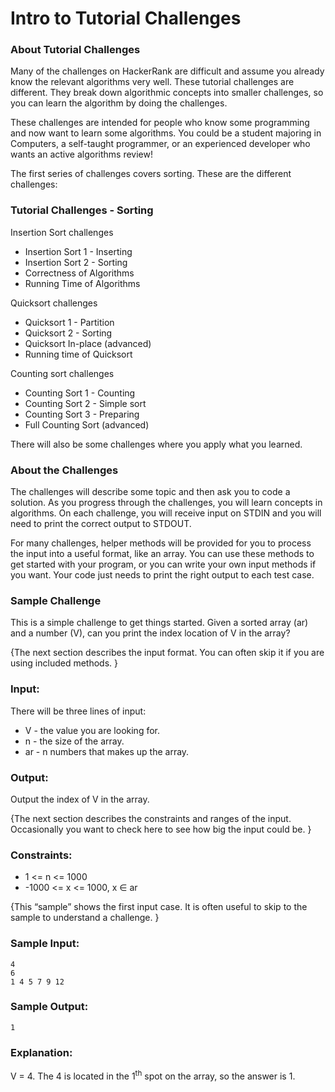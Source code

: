 Intro to Tutorial Challenges
============================

### About Tutorial Challenges

Many of the challenges on HackerRank are difficult and assume you already know the relevant algorithms very well. These tutorial challenges are different. They break down algorithmic concepts into smaller challenges, so you can learn the algorithm by doing the challenges.

These challenges are intended for people who know some programming and now want to learn some algorithms. You could be a student majoring in Computers, a self-taught programmer, or an experienced developer who wants an active algorithms review!

The first series of challenges covers sorting. These are the different challenges:

### Tutorial Challenges - Sorting

Insertion Sort challenges

* Insertion Sort 1 - Inserting
* Insertion Sort 2 - Sorting
* Correctness of Algorithms
* Running Time of Algorithms

Quicksort challenges

* Quicksort 1 - Partition
* Quicksort 2 - Sorting
* Quicksort In-place (advanced)
* Running time of Quicksort

Counting sort challenges

* Counting Sort 1 - Counting
* Counting Sort 2 - Simple sort
* Counting Sort 3 - Preparing
* Full Counting Sort (advanced)

There will also be some challenges where you apply what you learned.

### About the Challenges

The challenges will describe some topic and then ask you to code a solution. As you progress through the challenges, you will learn concepts in algorithms. On each challenge, you will receive input on STDIN and you will need to print the correct output to STDOUT.

For many challenges, helper methods will be provided for you to process the input into a useful format, like an array. You can use these methods to get started with your program, or you can write your own input methods if you want. Your code just needs to print the right output to each test case.

### Sample Challenge

This is a simple challenge to get things started. Given a sorted array (ar) and a number (V), can you print the index location of V in the array?

{The next section describes the input format. You can often skip it if you are using included methods. }

### Input:

There will be three lines of input:

* V - the value you are looking for.
* n - the size of the array.
* ar - n numbers that makes up the array.

### Output:

Output the index of V in the array.

{The next section describes the constraints and ranges of the input. Occasionally you want to check here to see how big the input could be. }

### Constraints:

* 1 <= n <= 1000 
* -1000 <= x <= 1000, x ∈ ar

{This “sample” shows the first input case. It is often useful to skip to the sample to understand a challenge. }

### Sample Input:

    4
    6
    1 4 5 7 9 12

### Sample Output:

    1

### Explanation:

V = 4. The 4 is located in the 1<sup>th</sup> spot on the array, so the answer is 1.
